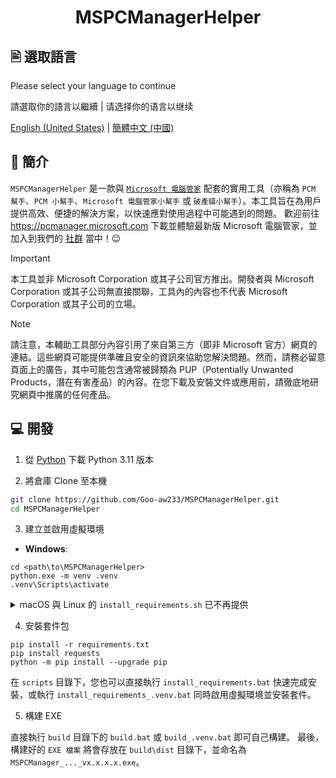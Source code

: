 <h1 align="center">MSPCManagerHelper</h1>

## 🖹 選取語言

Please select your language to continue

請選取你的語言以繼續 | 请选择你的语言以继续

[English (United States)](./README.md) | [簡體中文 (中國)](./README.zh-cn.md)

## 👏 簡介

`MSPCManagerHelper` 是一款與 [`Microsoft 電腦管家`](https://www.microsoft.com/store/productId/9PM860492SZD) 配套的實用工具（亦稱為 `PCM 幫手`、`PCM 小幫手`、`Microsoft 電腦管家小幫手` 或 `破產貓小幫手`）。本工具旨在為用戶提供高效、便捷的解決方案，以快速應對使用過程中可能遇到的問題。
歡迎前往 <https://pcmanager.microsoft.com> 下載並體驗最新版 Microsoft 電腦管家，並加入到我們的 [社群](https://forms.office.com/r/EPcrKfUbjK) 當中！😉

> [!IMPORTANT]
> 本工具並非 Microsoft Corporation 或其子公司官方推出。開發者與 Microsoft Corporation 或其子公司無直接關聯，工具內的內容也不代表 Microsoft Corporation 或其子公司的立場。

> [!NOTE]
> 請注意，本輔助工具部分內容引用了來自第三方（即非 Microsoft 官方）網頁的連結。這些網頁可能提供準確且安全的資訊來協助您解決問題。然而，請務必留意頁面上的廣告，其中可能包含通常被歸類為 PUP（Potentially Unwanted Products，潛在有害產品）的內容。在您下載及安裝文件或應用前，請徹底地研究網頁中推廣的任何產品。

## 💻 開發

1. 從 [Python](https://www.python.org/downloads) 下載 Python 3.11 版本

2. 將倉庫 Clone 至本機

```bash
git clone https://github.com/Goo-aw233/MSPCManagerHelper.git
cd MSPCManagerHelper
```

3. 建立並啟用虛擬環境

- **Windows**: 

```Batch
cd <path\to\MSPCManagerHelper>
python.exe -m venv .venv
.venv\Scripts\activate
```

<details>

<summary>macOS 與 Linux 的 <code>install_requirements.sh</code> 已不再提供</summary>

- **macOS / Linux**: 

```bash
cd <path/to/MSPCManagerHelper>
python3 -m venv .venv
source .venv/bin/activate
```

</details>

4. 安裝套件包

```Batch
pip install -r requirements.txt
pip install requests
python -m pip install --upgrade pip
```

在 `scripts` 目錄下，您也可以直接執行 `install_requirements.bat` 快速完成安裝，或執行 `install_requirements_.venv.bat` 同時啟用虛擬環境並安裝套件。

5. 構建 EXE

直接執行 `build` 目錄下的 `build.bat` 或 `build_.venv.bat` 即可自己構建。
最後，構建好的 `EXE 檔案` 將會存放在 `build\dist` 目錄下，並命名為 `MSPCManager_..._vx.x.x.x.exe`。
